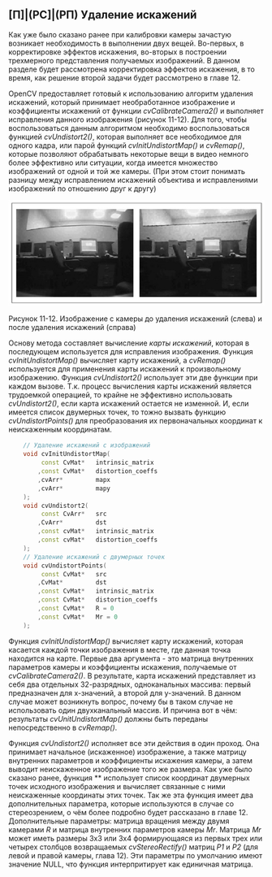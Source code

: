 ## [П]|(РС]|(РП) Удаление искажений

Как уже было сказано ранее при калибровки камеры зачастую возникает необходимость в выполнении двух вещей. Во-первых, в корректировке эффектов искажения, во-вторых в построении трехмерного представления получаемых изображений. В данном разделе будет рассмотрена корректировка эффектов искажения, в то время, как решение второй задачи будет рассмотрено в главе 12.

OpenCV предоставляет готовый к использованию алгоритм удаления искажений, который принимает необработанное изображение и коэффициенты искажений от функции *cvCalibrateCamera2()* и выполняет исправления данного изображения (рисунок 11-12). Для того, чтобы воспользоваться данным алгоритмом необходимо воспользоваться функцией *cvUndistort2()*, которая выполняет все необходимое для одного кадра, или парой функций *cvInitUndistortMap()* и *cvRemap()*, которые позволяют обрабатывать некоторые вещи в видео немного более эффективно или ситуации, когда имеется множество изображений от одной и той же камеры. (При этом стоит понимать разницу между исправлением искажений объектива и исправлениями изображений по отношению друг к другу)

![Рисунок 11-12 не найден](Images/Pic_11_12.jpg)

Рисунок 11-12. Изображение с камеры до удаления искажений (слева) и после удаления искажений (справа)

Основу метода составляет вычисление *карты искажений*, которая в последующем используется для исправления изображения. Функция *cvInitUndistortMap()* вычисляет карту искажений, а *cvRemap()* используется для применения карты искажений к произвольному изображению. Функция *cvUndistort2()* использует эти две функции при каждом вызове. Т.к. процесс вычисления карты искажений является трудоемкой операцией, то крайне не эффективно использовать *cvUndistort2()*, если карта искажений остается не изменной. И, если имеется список двумерных точек, то тожно вызвать функцию *cvUndistortPoints()* для преобразования их первоначальных координат к неискаженным координатам.

```cpp
	// Удаление искажений с изображений
	void cvInitUndistortMap(
		 const CvMat* 	intrinsic_matrix
		,const CvMat* 	distortion_coeffs
		,cvArr* 		mapx
		,cvArr* 		mapy
	);
	void cvUndistort2(
		 const CvArr* 	src
		,CvArr* 		dst
		,const cvMat* 	intrinsic_matrix
		,const cvMat* 	distortion_coeffs
	);
	// Удаление искажений с двумерных точек
	void cvUndistortPoints(
		 const CvMat* 	src
		,CvMat* 		dst
		,const CvMat* 	intrinsic_matrix
		,const CvMat* 	distortion_coeffs
		,const CvMat* 	R = 0
		,const CvMat* 	Mr = 0
	);
```

Функция *cvInitUndistortMap()* вычисляет карту искажений, которая касается каждой точки изображения в месте, где данная точка находится на карте. Первые два аргумента - это матрица внутренних параметров камеры и коэффициенты искажения, получаемые от *cvCalibrateCamera2()*. В результате, карта искажений представляет из себя два отдельных 32-разрядных, одноканальных массива: первый предназначен для x-значений, а второй для y-значений. В данном случае может возникнуть вопрос, почему бы в таком случае не использовать один двухканальный массив. И причина вот в чём: результаты *cvUnitUndistortMap()* должны быть переданы непосредственно в *cvRemap()*.

Функция *cvUndistort2()* исполняет все эти действия в один проход. Она принимает начальное (искаженное) изображение, а также матрицу внутренних параметров и коэффициенты искажения камеры, а затем выводит неискаженное изображение того же размера. Как уже было сказано ранее, функция ** использует список координат двумерных точек исходного изображения и вычисляет связанные с ними неискаженные координаты этих точек. Так же эта функция имеет два дополнительных параметра, которые используются в случае со стереозрением, о чём более подробно будет рассказано в главе 12. Дополнительные параметры: матрица вращения между двумя камерами *R* и матрица внутренних параметров камеры *Mr*. Матрица *Mr* может иметь размеры 3x3 или 3x4 формирующаяся из первых трех или четырех столбцов возвращаемых *cvStereoRectify()* матриц *P1* и *P2* (для левой и правой камеры, глава 12). Эти параметры по умолчанию имеют значение NULL, что функция интерпритирует как единичная матрица.